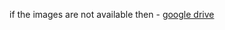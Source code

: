 if the images are not available then - [google drive](https://drive.google.com/drive/folders/1ryF9FY4zo_kYeuP0B-aMcXgqAE5T6h4g?usp=sharing)
